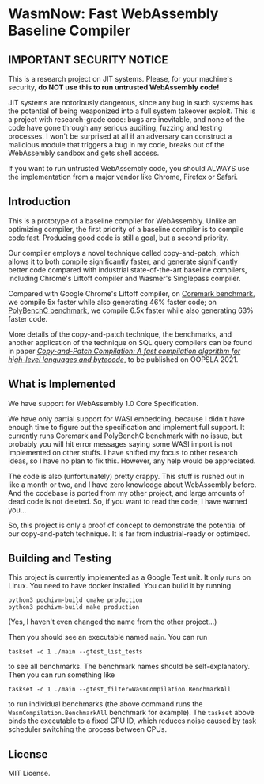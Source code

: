 # WasmNow: Fast WebAssembly Baseline Compiler

## IMPORTANT SECURITY NOTICE

This is a research project on JIT systems. Please, for your machine's security, **do NOT use this to run untrusted WebAssembly code!**

JIT systems are notoriously dangerous, since any bug in such systems has the potential of being weaponized into a full system takeover exploit. 
This is a project with research-grade code: bugs are inevitable, and none of the code have gone through any serious auditing, fuzzing and testing processes. I won't be surprised at all if an adversary can construct a malicious module that triggers a bug in my code, breaks out of the WebAssembly sandbox and gets shell access. 

If you want to run untrusted WebAssembly code, you should ALWAYS use the implementation from a major vendor like Chrome, Firefox or Safari. 

## Introduction

This is a prototype of a baseline compiler for WebAssembly. Unlike an optimizing compiler, the first priority of a baseline compiler is to compile code fast. Producing good code is still a goal, but a second priority. 

Our compiler employs a novel technique called copy-and-patch, which allows it to both compile significantly faster, and generate significantly better code compared with industrial state-of-the-art baseline compilers, including Chrome's Liftoff compiler and Wasmer's Singlepass compiler. 

Compared with Google Chrome's Liftoff compiler, on [Coremark benchmark](https://github.com/eembc/coremark), we compile 5x faster while also generating 46% faster code; on [PolyBenchC benchmark](https://github.com/MatthiasJReisinger/PolyBenchC-4.2.1/), we compile 6.5x faster while also generating 63% faster code.

More details of the copy-and-patch technique, the benchmarks, and another application of the technique on SQL query compilers can be found in paper [*Copy-and-Patch Compilation: A fast compilation algorithm for high-level languages and bytecode*](https://github.com/sillycross/WasmNow/blob/main/paper.pdf), to be published on OOPSLA 2021.

## What is Implemented

We have support for WebAssembly 1.0 Core Specification. 

We have only partial support for WASI embedding, because I didn't have enough time to figure out the specification and implement full support. It currently runs Coremark and PolyBenchC benchmark with no issue, but probably you will hit error messages saying some WASI import is not implemented on other stuffs. I have shifted my focus to other research ideas, so I have no plan to fix this. However, any help would be appreciated.

The code is also (unfortunately) pretty crappy. This stuff is rushed out in like a month or two, and I have zero knowledge about WebAssembly before. And the codebase is ported from my other project, and large amounts of dead code is not deleted. So, if you want to read the code, I have warned you...

So, this project is only a proof of concept to demonstrate the potential of our copy-and-patch technique. It is far from industrial-ready or optimized.

## Building and Testing

This project is currently implemented as a Google Test unit. It only runs on Linux. You need to have docker installed. You can build it by running

```
python3 pochivm-build cmake production
python3 pochivm-build make production
```

(Yes, I haven't even changed the name from the other project...) 

Then you should see an executable named `main`. You can run 

```
taskset -c 1 ./main --gtest_list_tests
```
to see all benchmarks. The benchmark names should be self-explanatory.
Then you can run something like
```
taskset -c 1 ./main --gtest_filter=WasmCompilation.BenchmarkAll
```
to run individual benchmarks (the above command runs the `WasmCompilation.BenchmarkAll` benchmark for example). 
The `taskset` above binds the executable to a fixed CPU ID, which reduces noise caused by task scheduler switching the process between CPUs.

## License

MIT License.


